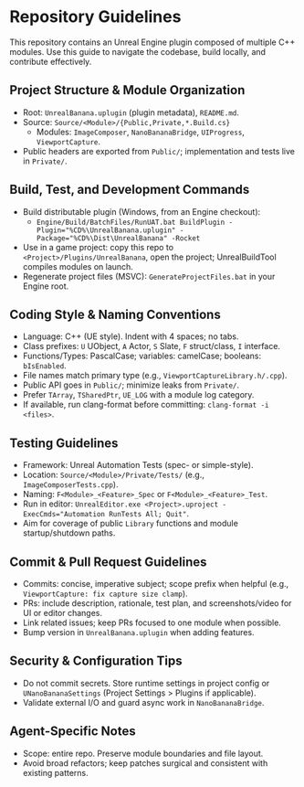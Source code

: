 # Repository Guidelines

This repository contains an Unreal Engine plugin composed of multiple C++ modules. Use this guide to navigate the codebase, build locally, and contribute effectively.

## Project Structure & Module Organization
- Root: `UnrealBanana.uplugin` (plugin metadata), `README.md`.
- Source: `Source/<Module>/{Public,Private,*.Build.cs}`
  - Modules: `ImageComposer`, `NanoBananaBridge`, `UIProgress`, `ViewportCapture`.
- Public headers are exported from `Public/`; implementation and tests live in `Private/`.

## Build, Test, and Development Commands
- Build distributable plugin (Windows, from an Engine checkout):
  - `Engine/Build/BatchFiles/RunUAT.bat BuildPlugin -Plugin="%CD%\UnrealBanana.uplugin" -Package="%CD%\Dist\UnrealBanana" -Rocket`
- Use in a game project: copy this repo to `<Project>/Plugins/UnrealBanana`, open the project; UnrealBuildTool compiles modules on launch.
- Regenerate project files (MSVC): `GenerateProjectFiles.bat` in your Engine root.

## Coding Style & Naming Conventions
- Language: C++ (UE style). Indent with 4 spaces; no tabs.
- Class prefixes: `U` UObject, `A` Actor, `S` Slate, `F` struct/class, `I` interface.
- Functions/Types: PascalCase; variables: camelCase; booleans: `bIsEnabled`.
- File names match primary type (e.g., `ViewportCaptureLibrary.h/.cpp`).
- Public API goes in `Public/`; minimize leaks from `Private/`.
- Prefer `TArray`, `TSharedPtr`, `UE_LOG` with a module log category.
- If available, run clang-format before committing: `clang-format -i <files>`.

## Testing Guidelines
- Framework: Unreal Automation Tests (spec- or simple-style).
- Location: `Source/<Module>/Private/Tests/` (e.g., `ImageComposerTests.cpp`).
- Naming: `F<Module>_<Feature>_Spec` or `F<Module>_<Feature>_Test`.
- Run in editor: `UnrealEditor.exe <Project>.uproject -ExecCmds="Automation RunTests All; Quit"`.
- Aim for coverage of public `Library` functions and module startup/shutdown paths.

## Commit & Pull Request Guidelines
- Commits: concise, imperative subject; scope prefix when helpful (e.g., `ViewportCapture: fix capture size clamp`).
- PRs: include description, rationale, test plan, and screenshots/video for UI or editor changes.
- Link related issues; keep PRs focused to one module when possible.
- Bump version in `UnrealBanana.uplugin` when adding features.

## Security & Configuration Tips
- Do not commit secrets. Store runtime settings in project config or `UNanoBananaSettings` (Project Settings > Plugins if applicable).
- Validate external I/O and guard async work in `NanoBananaBridge`.

## Agent-Specific Notes
- Scope: entire repo. Preserve module boundaries and file layout.
- Avoid broad refactors; keep patches surgical and consistent with existing patterns.
